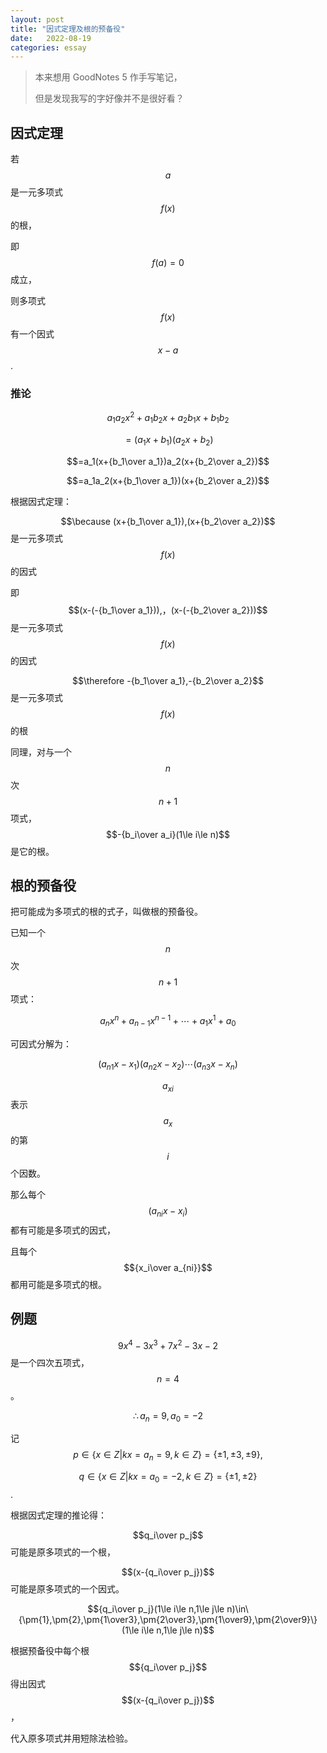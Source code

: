 ```yaml
---
layout: post
title: "因式定理及根的预备役"
date:   2022-08-19
categories: essay
---
```


> 本来想用 GoodNotes 5 作手写笔记，
> 
> 但是发现我写的字好像并不是很好看？

## 因式定理

若 $$a$$ 是一元多项式 $$f(x)$$ 的根，

即 $$f(a)=0$$ 成立，

则多项式 $$f(x)$$ 有一个因式 $$x-a$$.

### 推论

$$a_1a_2x^2+a_1b_2x+a_2b_1x+b_1b_2$$

$$=(a_1x+b_1)(a_2x+b_2)$$

$$=a_1(x+{b_1\over a_1})a_2(x+{b_2\over a_2})$$

$$=a_1a_2(x+{b_1\over a_1})(x+{b_2\over a_2})$$

根据因式定理：

$$\because (x+{b_1\over a_1}),(x+{b_2\over a_2})$$ 是一元多项式 $$f(x)$$ 的因式

即 $$(x-(-{b_1\over a_1})),，(x-(-{b_2\over a_2}))$$ 是一元多项式 $$f(x)$$ 的因式

$$\therefore -{b_1\over a_1},-{b_2\over a_2}$$ 是一元多项式 $$f(x)$$ 的根

同理，对与一个 $$n$$ 次 $$n+1$$ 项式，$$-{b_i\over a_i}(1\le i\le n)$$ 是它的根。

## 根的预备役

把可能成为多项式的根的式子，叫做根的预备役。

已知一个 $$n$$ 次 $$n+1$$ 项式：

$$a_nx^n+a_{n-1}x^{n-1}+\cdots+a_1x^1+a_0$$

可因式分解为：

$$(a_{n1}x-x_1)(a_{n2}x-x_2)\cdots(a_{n3}x-x_n)$$

$$a_{xi}$$ 表示 $$a_x$$ 的第 $$i$$ 个因数。

那么每个 $$(a_{ni}x-x_i)$$ 都有可能是多项式的因式，

且每个 $${x_i\over a_{ni}}$$ 都用可能是多项式的根。

## 例题

$$9x^4-3x^3+7x^2-3x-2$$ 是一个四次五项式，$$n=4$$。

$$\therefore a_n=9,a_0=-2$$

记 $$p\in\{x\in Z\vert kx=a_n=9,k\in Z\}=\{\pm 1,\pm 3,\pm 9\},$$

$$q\in\{x\in Z\vert kx=a_0=-2,k\in Z\}=\{\pm 1,\pm 2\}$$.

根据因式定理的推论得：

$$q_i\over p_j$$ 可能是原多项式的一个根，

$$(x-{q_i\over p_j})$$ 可能是原多项式的一个因式。

$${q_i\over p_j}(1\le i\le n,1\le j\le n)\in\{\pm{1},\pm{2},\pm{1\over3},\pm{2\over3},\pm{1\over9},\pm{2\over9}\}(1\le i\le n,1\le j\le n)$$

根据预备役中每个根 $${q_i\over p_j}$$ 得出因式 $$(x-{q_i\over p_j})$$，

代入原多项式并用短除法检验。